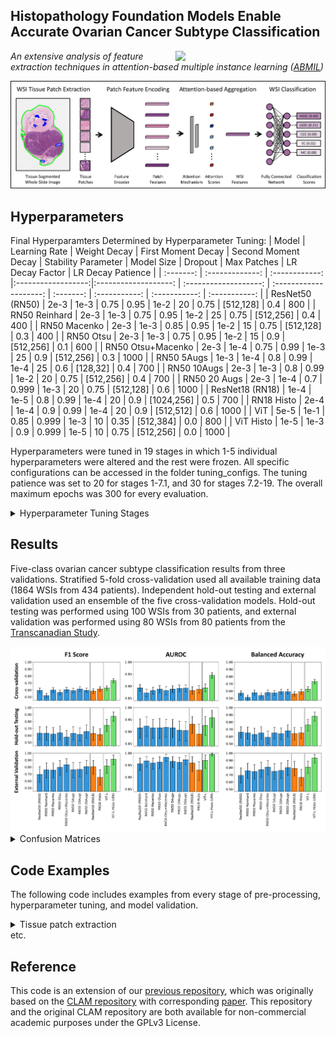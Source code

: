 ## Histopathology Foundation Models Enable Accurate Ovarian Cancer Subtype Classification
<img src="CISTIB logo.png" align="right" width="240"/>

*An extensive analysis of feature extraction techniques in attention-based multiple instance learning ([ABMIL](https://proceedings.mlr.press/v80/ilse18a.html?ref=https://githubhelp.com))* 


<img src="ABMILpipelineUpdate-min.png" align="centre" width="900"/>

## Hyperparameters
Final Hyperparamters Determined by Hyperparameter Tuning: 
| Model | Learning Rate | Weight Decay | First Moment Decay | Second Moment Decay | Stability Parameter | Model Size | Dropout | Max Patches | LR Decay Factor | LR Decay Patience | 
| :-------: | :-------------: | :------------: |:------------------:|:-------------------: | :-------------------: | :--------------------: | :-------: | :-----------: | :-----------: | :-----------: |
| ResNet50 (RN50) | 2e-3 | 1e-3 | 0.75 | 0.95 | 1e-2 | 20 | 0.75 | [512,128] | 0.4 | 800 | 
| RN50 Reinhard  | 2e-3 | 1e-3 | 0.75 | 0.95 | 1e-2 | 25 | 0.75 | [512,256] | 0.4 | 400 | 
| RN50 Macenko | 2e-3 | 1e-3 | 0.85 | 0.95 | 1e-2 | 15 | 0.75 | [512,128] | 0.3 | 400 | 
| RN50 Otsu | 2e-3 | 1e-3 | 0.75 | 0.95 | 1e-2 | 15 | 0.9 | [512,256] | 0.1 | 600 | 
| RN50 Otsu+Macenko | 2e-3 | 1e-4 | 0.75 | 0.99 | 1e-3 | 25 |  0.9 | [512,256] | 0.3 | 1000 | 
| RN50 5Augs | 1e-3 | 1e-4 | 0.8 | 0.99 | 1e-4 | 25 | 0.6 | [128,32] | 0.4 | 700 | 
| RN50 10Augs | 2e-3 | 1e-3 | 0.8 | 0.99 | 1e-2 | 20 | 0.75 | [512,256] | 0.4 | 700 | 
| RN50 20 Augs | 2e-3 | 1e-4 | 0.7 | 0.999 | 1e-3 | 20 | 0.75 | [512,128] | 0.6 | 1000 | 
| ResNet18 (RN18) | 1e-4 | 1e-5 | 0.8 | 0.99 | 1e-4 | 20 | 0.9 | [1024,256] | 0.5 | 700 | 
| RN18 Histo | 2e-4 | 1e-4 | 0.9 | 0.99 | 1e-4 | 20 | 0.9 | [512,512] | 0.6 | 1000 | 
| ViT | 5e-5 | 1e-1 | 0.85 | 0.999 | 1e-3 | 10 | 0.35 | [512,384] | 0.0 | 800 | 
| ViT Histo | 1e-5 | 1e-3 | 0.9 | 0.999 | 1e-5 | 10 | 0.75 | [512,256] | 0.0 | 1000 | 



Hyperparameters were tuned in 19 stages in which 1-5 individual hyperparameters were altered and the rest were frozen. All specific configurations can be accessed in the folder tuning_configs. The tuning patience was set to 20 for stages 1-7.1, and 30 for stages 7.2-19. The overall maximum epochs was 300 for every evaluation.

<details>
<summary>
Hyperparameter Tuning Stages
</summary>
An issue with unstable random seeds effected some early experiments, but this was resolved before tuning stage 11 for each model. Models which were not effected by this were not subject to tuning stages 11 and 12, which repeated previous models using fixed random seeds.

- Stage 1: Learning Rate, Model Size
- Stage 2: Dropout, Max Patches
- Stage 3: First Moment Decay, Second Moment Decay
- Stage 4: Weight Decay, Learning Rate
- Stage 5: First Moment Decay, Stability Parameter
- Stage 6: Model Size, Max Patches
- Stage 7: LR Decay Factor, LR Decay Patience
- Stage 8: Learning Rate, Dropout
- Stage 9: Model Size
- Stage 10: Learning Rate, Model Size, LR Decay Patience
- Stage 11: Repeat of stage 10 with fixed random seeds
- Stage 12: Repeat of best from first 9 stages with fixed random seeds
- Stage 13: Dropout, Max Patches
- Stage 14: LR Decay Factor, LR Decay Patience
- Stage 15: Learning Rate, Model Size
- Stage 16: Max Patches, Weight Decay
- Stage 17: Model Size
- Stage 18: First Moment Decay, Second Moment Decay
- Stage 19: Learning Rate, First Moment Decay, Model Size, Dropout, Max Patches  


</details>

## Results

Five-class ovarian cancer subtype classification results from three validations. Stratified 5-fold cross-validation used all available training data (1864 WSIs from 434 patients). Independent hold-out testing and external validation used an ensemble of the five cross-validation models. Hold-out testing was performed using 100 WSIs from 30 patients, and external validation was performed using 80 WSIs from 80 patients from the [Transcanadian Study](https://www.medicalimageanalysis.com/data/ovarian-carcinomas-histopathology-dataset). 

<img src="PreprocessingResults.png" align="centre" width="900"/>

<details>
<summary>
Confusion Matrices
</summary>


<details>
<summary>
ResNet50 Baseline Cross-Validation
</summary>

|  | HGSC | LGSC |  CCC | EC | MC |
| :----------: | :----------: | :----------: | :----------: | :----------: | :----------: |
| HGSC | **1175** | 19 | 25 | 37 | 10 |
| LGSC | 62 | **22** | 2 | 4 | 2 |
| CCC | 60 | 4 | **120** | 6 | 8 |
| EC | 48 | 4 | 1 | **131** | 25 |
| MC | 8 | 0 | 6 | 40 | **45** |

class 0 precision: 0.86844 recall: 0.92812 f1: 0.89729

class 1 precision: 0.44898 recall: 0.23913 f1: 0.31206

class 2 precision: 0.77922 recall: 0.60606 f1: 0.68182

class 3 precision: 0.60092 recall: 0.62679 f1: 0.61358

class 4 precision: 0.50000 recall: 0.45455 f1: 0.47619

</details>

<details>
<summary>
ResNet50 Baseline Hold-out Testing
</summary>

|  | HGSC | LGSC |  CCC | EC | MC |
| :----------: | :----------: | :----------: | :----------: | :----------: | :----------: |
| HGSC | **20** | 0 | 0 | 0 | 0 |
| LGSC | 6 | **6** | 0 | 4 | 4 |
| CCC | 9 | 2 | **8** | 1 | 0 |
| EC | 3 | 0 | 0 | **17** | 0 |
| MC | 3 | 0 | 2 | 0 | **15** |

class 0 precision: 0.48780 recall: 1.00000 f1: 0.65574

class 1 precision: 0.75000 recall: 0.30000 f1: 0.42857

class 2 precision: 0.80000 recall: 0.40000 f1: 0.53333

class 3 precision: 0.77273 recall: 0.85000 f1: 0.80952

class 4 precision: 0.78947 recall: 0.75000 f1: 0.76923

</details>


<details>
<summary>
ResNet50 Baseline External Validation
</summary>

|  | HGSC | LGSC |  CCC | EC | MC |
| :----------: | :----------: | :----------: | :----------: | :----------: | :----------: |
| HGSC | **26** | 0 | 0 | 4 | 0 |
| LGSC | 7 | **2** | 0 | 0 | 0 |
| CCC | 2 | 1 | **17** | 0 | 0 |
| EC | 2 | 0 | 0 | **9** | 0 |
| MC | 0 | 0 | 0 | 3 | **7** |

class 0 precision: 0.70270 recall: 0.86667 f1: 0.77612

class 1 precision: 0.66667 recall: 0.22222 f1: 0.33333

class 2 precision: 1.00000 recall: 0.85000 f1: 0.91892

class 3 precision: 0.56250 recall: 0.81818 f1: 0.66667

class 4 precision: 1.00000 recall: 0.70000 f1: 0.82353

</details>

<details>
<summary>
ResNet50 Reinhard Normalised Cross-Validation
</summary>

|  | HGSC | LGSC |  CCC | EC | MC |
| :----------: | :----------: | :----------: | :----------: | :----------: | :----------: |
| HGSC | **1158** | 8 | 60 | 25 | 15 |
| LGSC | 70 | **13** | 5 | 1 | 3 |
| CCC | 56 | 5 | **126** | 0 | 11 |
| EC | 54 | 8 | 3 | **89** | 55 |
| MC | 11 | 0 | 8 | 36 | **44** |



</details>

<details>
<summary>
ResNet50 Reinhard Normalised Hold-out Testing
</summary>

|  | HGSC | LGSC |  CCC | EC | MC |
| :----------: | :----------: | :----------: | :----------: | :----------: | :----------: |
| HGSC | **20** | 0 | 0 | 0 | 0 |
| LGSC | 7 | **6** | 0 | 3 | 4 |
| CCC | 9 | 1 | **10** | 0 | 0 |
| EC | 5 | 1 | 0 | **13** | 1 |
| MC | 2 | 0 | 2 | 0 | **16** |


</details>


<details>
<summary>
ResNet50 Reinhard Normalised External Validation
</summary>

|  | HGSC | LGSC |  CCC | EC | MC |
| :----------: | :----------: | :----------: | :----------: | :----------: | :----------: |
| HGSC | **25** | 0 | 2 | 3 | 0 |
| LGSC | 4 | **4** | 1 | 0 | 0 |
| CCC | 3 | 1 | **16** | 0 | 0 |
| EC | 1 | 0 | 0 | **10** | 0 |
| MC | 0 | 0 | 0 | 2 | **8** |

class 0 precision: 0.75758 recall: 0.83333 f1: 0.79365

class 1 precision: 0.80000 recall: 0.44444 f1: 0.57143

class 2 precision: 0.84211 recall: 0.80000 f1: 0.82051

class 3 precision: 0.66667 recall: 0.90909 f1: 0.76923

class 4 precision: 1.00000 recall: 0.80000 f1: 0.88889

</details>

<details>
<summary>
ResNet50 Macenko Normalised Cross-Validation
</summary>

|  | HGSC | LGSC |  CCC | EC | MC |
| :----------: | :----------: | :----------: | :----------: | :----------: | :----------: |
| HGSC | **1154** | 23 | 50 | 33 | 6 |
| LGSC | 55 | **31** | 1 | 3 | 2 |
| CCC | 68 | 3 | **120** | 1 | 6 |
| EC | 48 | 9 | 1 | **130** | 21 |
| MC | 9 | 1 | 7 | 41 | **41** |

class 0 precision: 0.86507 recall: 0.91153 f1: 0.88769

class 1 precision: 0.46269 recall: 0.33696 f1: 0.38994

class 2 precision: 0.67039 recall: 0.60606 f1: 0.63660

class 3 precision: 0.62500 recall: 0.62201 f1: 0.62350

class 4 precision: 0.53947 recall: 0.41414 f1: 0.46857

</details>

<details>
<summary>
ResNet50 Macenko Normalised Hold-out Testing
</summary>

|  | HGSC | LGSC |  CCC | EC | MC |
| :----------: | :----------: | :----------: | :----------: | :----------: | :----------: |
| HGSC | **20** | 0 | 0 | 0 | 0 |
| LGSC | 7 | **7** | 0 | 4 | 2 |
| CCC | 10 | 1 | **9** | 0 | 0 |
| EC | 4 | 2 | 0 | **14** | 0 |
| MC | 5 | 0 | 2 | 0 | **13** |

class 0 precision: 0.43478 recall: 1.00000 f1: 0.60606

class 1 precision: 0.70000 recall: 0.35000 f1: 0.46667

class 2 precision: 0.81818 recall: 0.45000 f1: 0.58065

class 3 precision: 0.77778 recall: 0.70000 f1: 0.73684

class 4 precision: 0.86667 recall: 0.65000 f1: 0.74286

</details>


<details>
<summary>
ResNet50 Macenko Normalised External Validation
</summary>

|  | HGSC | LGSC |  CCC | EC | MC |
| :----------: | :----------: | :----------: | :----------: | :----------: | :----------: |
| HGSC | **29** | 0 | 0 | 1 | 0 |
| LGSC | 6 | **3** | 0 | 0 | 0 |
| CCC | 2 | 2 | **16** | 0 | 0 |
| EC | 2 | 0 | 0 | **8** | 1 |
| MC | 0 | 0 | 0 | 1 | **9** |

class 0 precision: 0.74359 recall: 0.96667 f1: 0.84058

class 1 precision: 0.60000 recall: 0.33333 f1: 0.42857

class 2 precision: 1.00000 recall: 0.80000 f1: 0.88889

class 3 precision: 0.80000 recall: 0.72727 f1: 0.76190

class 4 precision: 0.90000 recall: 0.90000 f1: 0.90000

</details>


<details>
<summary>
ResNet50 Otsu Thresholding Cross-Validation
</summary>

|  | HGSC | LGSC |  CCC | EC | MC |
| :----------: | :----------: | :----------: | :----------: | :----------: | :----------: |
| HGSC | **1169** | 28 | 23 | 34 | 12 |
| LGSC | 62 | **25** | 1 | 2 | 2 |
| CCC | 73 | 4 | **113** | 3 | 5 |
| EC | 55 | 2 | 5 | **116** | 31 |
| MC | 10 | 0 | 7 | 45 | **37** |

class 0 precision: 0.85391 recall: 0.92338 f1: 0.88729

class 1 precision: 0.42373 recall: 0.27174 f1: 0.33113

class 2 precision: 0.75839 recall: 0.57071 f1: 0.65130

class 3 precision: 0.58000 recall: 0.55502 f1: 0.56724

class 4 precision: 0.42529 recall: 0.37374 f1: 0.39785

</details>

<details>
<summary>
ResNet50 Otsu Thresholding Hold-out Testing
</summary>

|  | HGSC | LGSC |  CCC | EC | MC |
| :----------: | :----------: | :----------: | :----------: | :----------: | :----------: |
| HGSC | **20** | 0 | 0 | 0 | 0 |
| LGSC | 6 | **9** | 0 | 3 | 2 |
| CCC | 10 | 3 | **7** | 0 | 0 |
| EC | 3 | 1 | 0 | **16** | 0 |
| MC | 5 | 0 | 2 | 0 | **13** |

class 0 precision: 0.45455 recall: 1.00000 f1: 0.62500

class 1 precision: 0.69231 recall: 0.45000 f1: 0.54545

class 2 precision: 0.77778 recall: 0.35000 f1: 0.48276

class 3 precision: 0.84211 recall: 0.80000 f1: 0.82051

class 4 precision: 0.86667 recall: 0.65000 f1: 0.74286


</details>


<details>
<summary>
ResNet50 Otsu Thresholding External Validation
</summary>

|  | HGSC | LGSC |  CCC | EC | MC |
| :----------: | :----------: | :----------: | :----------: | :----------: | :----------: |
| HGSC | **30** | 0 | 0 | 0 | 0 |
| LGSC | 5 | **4** | 0 | 0 | 0 |
| CCC | 3 | 1 | **16** | 0 | 0 |
| EC | 2 | 0 | 0 | **9** | 0 |
| MC | 0 | 0 | 0 | 2 | **8** |

class 0 precision: 0.75000 recall: 1.00000 f1: 0.85714

class 1 precision: 0.80000 recall: 0.44444 f1: 0.57143

class 2 precision: 1.00000 recall: 0.80000 f1: 0.88889

class 3 precision: 0.81818 recall: 0.81818 f1: 0.81818

class 4 precision: 1.00000 recall: 0.80000 f1: 0.88889

</details>



<details>
<summary>
ResNet50 Otsu+Macenko Cross-Validation
</summary>

|  | HGSC | LGSC |  CCC | EC | MC |
| :----------: | :----------: | :----------: | :----------: | :----------: | :----------: |
| HGSC | **1163** | 34 | 33 | 32 | 4 |
| LGSC | 54 | **29** | 6 | 2 | 1 |
| CCC | 69 | 3 | **118** | 3 | 5 |
| EC | 50 | 6 | 2 | **127** | 24 |
| MC | 12 | 1 | 3 | 37 | **46** |

class 0 precision: 0.86276 recall: 0.91864 f1: 0.88982

class 1 precision: 0.39726 recall: 0.31522 f1: 0.35152

class 2 precision: 0.72840 recall: 0.59596 f1: 0.65556

class 3 precision: 0.63184 recall: 0.60766 f1: 0.61951

class 4 precision: 0.57500 recall: 0.46465 f1: 0.51397

</details>

<details>
<summary>
ResNet50 Otsu+Macenko Hold-out Testing
</summary>

|  | HGSC | LGSC |  CCC | EC | MC |
| :----------: | :----------: | :----------: | :----------: | :----------: | :----------: |
| HGSC | **20** | 0 | 0 | 0 | 0 |
| LGSC | 8 | **7** | 0 | 3 | 2 |
| CCC | 9 | 2 | **9** | 0 | 0 |
| EC | 4 | 2 | 0 | **14** | 0 |
| MC | 7 | 0 | 2 | 2 | **9** |

class 0 precision: 0.41667 recall: 1.00000 f1: 0.58824

class 1 precision: 0.63636 recall: 0.35000 f1: 0.45161

class 2 precision: 0.81818 recall: 0.45000 f1: 0.58065

class 3 precision: 0.73684 recall: 0.70000 f1: 0.71795

class 4 precision: 0.81818 recall: 0.45000 f1: 0.58065

</details>


<details>
<summary>
ResNet50 Otsu+Macenko External Validation
</summary>

|  | HGSC | LGSC |  CCC | EC | MC |
| :----------: | :----------: | :----------: | :----------: | :----------: | :----------: |
| HGSC | **29** | 0 | 0 | 1 | 0 |
| LGSC | 5 | **4** | 0 | 0 | 0 |
| CCC | 2 | 0 | **18** | 0 | 0 |
| EC | 2 | 0 | 0 | **9** | 0 |
| MC | 1 | 0 | 0 | 0 | **9** |

class 0 precision: 0.74359 recall: 0.96667 f1: 0.84058

class 1 precision: 1.00000 recall: 0.44444 f1: 0.61538

class 2 precision: 1.00000 recall: 0.90000 f1: 0.94737

class 3 precision: 0.90000 recall: 0.81818 f1: 0.85714

class 4 precision: 1.00000 recall: 0.90000 f1: 0.94737

</details>


<details>
<summary>
ResNet50 5Augs Cross-Validation
</summary>

|  | HGSC | LGSC |  CCC | EC | MC |
| :----------: | :----------: | :----------: | :----------: | :----------: | :----------: |
| HGSC | **1144** | 41 | 23 | 51 | 7 |
| LGSC | 56 | **29** | 4 | 2 | 1 |
| CCC | 67 | 6 | **116** | 2 | 7 |
| EC | 53 | 6 | 0 | **121** | 29 |
| MC | 12 | 0 | 4 | 35 | **48** |


</details>

<details>
<summary>
ResNet50 5Augs Hold-out Testing
</summary>

|  | HGSC | LGSC |  CCC | EC | MC |
| :----------: | :----------: | :----------: | :----------: | :----------: | :----------: |
| HGSC | **20** | 0 | 0 | 0 | 0 |
| LGSC | 6 | **7** | 1 | 4 | 2 |
| CCC | 10 | 3 | **7** | 0 | 0 |
| EC | 4 | 0 | 0 | **16** | 0 |
| MC | 3 | 0 | 2 | 0 | **15** |


</details>


<details>
<summary>
ResNet50 5Augs External Validation
</summary>

|  | HGSC | LGSC |  CCC | EC | MC |
| :----------: | :----------: | :----------: | :----------: | :----------: | :----------: |
| HGSC | **28** | 0 | 0 | 2 | 0 |
| LGSC | 4 | **4** | 0 | 1 | 0 |
| CCC | 2 | 1 | **17** | 0 | 0 |
| EC | 2 | 0 | 0 | **9** | 0 |
| MC | 0 | 0 | 0 | 3 | **7** |

class 0 precision: 0.77778 recall: 0.93333 f1: 0.84848

class 1 precision: 0.80000 recall: 0.44444 f1: 0.57143

class 2 precision: 1.00000 recall: 0.85000 f1: 0.91892

class 3 precision: 0.60000 recall: 0.81818 f1: 0.69231

class 4 precision: 1.00000 recall: 0.70000 f1: 0.82353

</details>



<details>
<summary>
ResNet50 10Augs Cross-Validation
</summary>

|  | HGSC | LGSC |  CCC | EC | MC |
| :----------: | :----------: | :----------: | :----------: | :----------: | :----------: |
| HGSC | **1164** | 29 | 25 | 42 | 6 |
| LGSC | 57 | **32** | 1 | 1 | 1 |
| CCC | 55 | 6 | **132** | 5 | 0 |
| EC | 47 | 6 | 1 | **131** | 24 |
| MC | 10 | 0 | 7 | 43 | **39** |

class 0 precision: 0.87322 recall: 0.91943 f1: 0.89573

class 1 precision: 0.43836 recall: 0.34783 f1: 0.38788

class 2 precision: 0.79518 recall: 0.66667 f1: 0.72527

class 3 precision: 0.59009 recall: 0.62679 f1: 0.60789

class 4 precision: 0.55714 recall: 0.39394 f1: 0.46154

</details>

<details>
<summary>
ResNet50 10Augs Hold-out Testing
</summary>

|  | HGSC | LGSC |  CCC | EC | MC |
| :----------: | :----------: | :----------: | :----------: | :----------: | :----------: |
| HGSC | **19** | 0 | 0 | 1 | 0 |
| LGSC | 6 | **7** | 0 | 4 | 3 |
| CCC | 11 | 3 | **6** | 0 | 0 |
| EC | 4 | 0 | 0 | **16** | 0 |
| MC | 2 | 0 | 2 | 0 | **16** |

class 0 precision: 0.45238 recall: 0.95000 f1: 0.61290

class 1 precision: 0.70000 recall: 0.35000 f1: 0.46667

class 2 precision: 0.75000 recall: 0.30000 f1: 0.42857

class 3 precision: 0.76190 recall: 0.80000 f1: 0.78049

class 4 precision: 0.84211 recall: 0.80000 f1: 0.82051

</details>


<details>
<summary>
ResNet50 10Augs External Validation
</summary>

|  | HGSC | LGSC |  CCC | EC | MC |
| :----------: | :----------: | :----------: | :----------: | :----------: | :----------: |
| HGSC | **28** | 0 | 0 | 2 | 0 |
| LGSC | 4 | **5** | 0 | 0 | 0 |
| CCC | 2 | 2 | **16** | 0 | 0 |
| EC | 1 | 1 | 0 | **9** | 0 |
| MC | 0 | 0 | 0 | 3 | **7** |

class 0 precision: 0.80000 recall: 0.93333 f1: 0.86154

class 1 precision: 0.62500 recall: 0.55556 f1: 0.58824

class 2 precision: 1.00000 recall: 0.80000 f1: 0.88889

class 3 precision: 0.64286 recall: 0.81818 f1: 0.72000

class 4 precision: 1.00000 recall: 0.70000 f1: 0.82353

</details>


<details>
<summary>
ResNet50 20Augs Cross-Validation
</summary>

|  | HGSC | LGSC |  CCC | EC | MC |
| :----------: | :----------: | :----------: | :----------: | :----------: | :----------: |
| HGSC | **1125** | 48 | 50 | 40 | 3 |
| LGSC | 53 | **31** | 4 | 2 | 2 |
| CCC | 51 | 10 | **127** | 3 | 7 |
| EC | 46 | 3 | 1 | **126** | 33 |
| MC | 10 | 0 | 5 | 36 | **48** |

class 0 precision: 0.87549 recall: 0.88863 f1: 0.88201

class 1 precision: 0.33696 recall: 0.33696 f1: 0.33696

class 2 precision: 0.67914 recall: 0.64141 f1: 0.65974

class 3 precision: 0.60870 recall: 0.60287 f1: 0.60577

class 4 precision: 0.51613 recall: 0.48485 f1: 0.50000

</details>

<details>
<summary>
ResNet50 20Augs Hold-out Testing
</summary>

|  | HGSC | LGSC |  CCC | EC | MC |
| :----------: | :----------: | :----------: | :----------: | :----------: | :----------: |
| HGSC | **19** | 0 | 0 | 1 | 0 |
| LGSC | 6 | **6** | 1 | 4 | 3 |
| CCC | 6 | 2 | **11** | 1 | 0 |
| EC | 4 | 0 | 0 | **16** | 0 |
| MC | 1 | 0 | 3 | 0 | **16** |

class 0 precision: 0.52778 recall: 0.95000 f1: 0.67857

class 1 precision: 0.75000 recall: 0.30000 f1: 0.42857

class 2 precision: 0.73333 recall: 0.55000 f1: 0.62857

class 3 precision: 0.72727 recall: 0.80000 f1: 0.76190

class 4 precision: 0.84211 recall: 0.80000 f1: 0.82051

</details>


<details>
<summary>
ResNet50 20Augs External Validation
</summary>

|  | HGSC | LGSC |  CCC | EC | MC |
| :----------: | :----------: | :----------: | :----------: | :----------: | :----------: |
| HGSC | **26** | 1 | 1 | 2 | 0 |
| LGSC | 3 | **6** | 0 | 0 | 0 |
| CCC | 2 | 1 | **17** | 0 | 0 |
| EC | 2 | 0 | 0 | **9** | 0 |
| MC | 0 | 0 | 0 | 2 | **8** |

class 0 precision: 0.78788 recall: 0.86667 f1: 0.82540

class 1 precision: 0.75000 recall: 0.66667 f1: 0.70588

class 2 precision: 0.94444 recall: 0.85000 f1: 0.89474

class 3 precision: 0.69231 recall: 0.81818 f1: 0.75000

class 4 precision: 1.00000 recall: 0.80000 f1: 0.88889

</details>

<details>
<summary>
ResNet18 Baseline Cross-Validation
</summary>

|  | HGSC | LGSC |  CCC | EC | MC |
| :----------: | :----------: | :----------: | :----------: | :----------: | :----------: |
| HGSC | **1179** | 37 | 32 | 12 | 6 |
| LGSC | 55 | **32** | 4 | 0 | 1 |
| CCC | 57 | 2 | **137** | 1 | 1 |
| EC | 56 | 7 | 10 | **98** | 38 |
| MC | 18 | 1 | 5 | 39 | **36** |

class 0 precision: 0.86374 recall: 0.93128 f1: 0.89624

class 1 precision: 0.40506 recall: 0.34783 f1: 0.37427

class 2 precision: 0.72872 recall: 0.69192 f1: 0.70984

class 3 precision: 0.65333 recall: 0.46890 f1: 0.54596

class 4 precision: 0.43902 recall: 0.36364 f1: 0.39779

</details>

<details>
<summary>
ResNet18 Baseline Hold-out Testing
</summary>

|  | HGSC | LGSC |  CCC | EC | MC |
| :----------: | :----------: | :----------: | :----------: | :----------: | :----------: |
| HGSC | **20** | 0 | 0 | 0 | 0 |
| LGSC | 6 | **8** | 0 | 2 | 4 |
| CCC | 9 | 3 | **8** | 0 | 0 |
| EC | 6 | 1 | 0 | **13** | 0 |
| MC | 3 | 0 | 2 | 0 | **15** |

class 0 precision: 0.45455 recall: 1.00000 f1: 0.62500

class 1 precision: 0.66667 recall: 0.40000 f1: 0.50000

class 2 precision: 0.80000 recall: 0.40000 f1: 0.53333

class 3 precision: 0.86667 recall: 0.65000 f1: 0.74286

class 4 precision: 0.78947 recall: 0.75000 f1: 0.76923

</details>


<details>
<summary>
ResNet18 Baseline External Validation
</summary>

|  | HGSC | LGSC |  CCC | EC | MC |
| :----------: | :----------: | :----------: | :----------: | :----------: | :----------: |
| HGSC | **28** | 0 | 0 | 2 | 0 |
| LGSC | 5 | **4** | 0 | 0 | 0 |
| CCC | 2 | 1 | **17** | 0 | 0 |
| EC | 2 | 0 | 0 | **9** | 0 |
| MC | 0 | 0 | 0 | 1 | **9** |

class 0 precision: 0.75676 recall: 0.93333 f1: 0.83582

class 1 precision: 0.80000 recall: 0.44444 f1: 0.57143

class 2 precision: 1.00000 recall: 0.85000 f1: 0.91892

class 3 precision: 0.75000 recall: 0.81818 f1: 0.78261

class 4 precision: 1.00000 recall: 0.90000 f1: 0.94737

</details>


<details>
<summary>
ResNet18 Histo Cross-Validation
</summary>

|  | HGSC | LGSC |  CCC | EC | MC |
| :----------: | :----------: | :----------: | :----------: | :----------: | :----------: |
| HGSC | **1165** | 26 | 29 | 43 | 3 |
| LGSC | 54 | **27** | 8 | 1 | 2 |
| CCC | 56 | 3 | **136** | 1 | 2 |
| EC | 56 | 5 | 1 | **121** | 26 |
| MC | 10 | 2 | 7 | 33 | **47** |

class 0 precision: 0.86875 recall: 0.92022 f1: 0.89375

class 1 precision: 0.42857 recall: 0.29348 f1: 0.34839

class 2 precision: 0.75138 recall: 0.68687 f1: 0.71768

class 3 precision: 0.60804 recall: 0.57895 f1: 0.59314

class 4 precision: 0.58750 recall: 0.47475 f1: 0.52514


</details>

<details>
<summary>
ResNet18 Histo Hold-out Testing
</summary>

|  | HGSC | LGSC |  CCC | EC | MC |
| :----------: | :----------: | :----------: | :----------: | :----------: | :----------: |
| HGSC | **19** | 0 | 0 | 1 | 0 |
| LGSC | 9 | **2** | 2 | 4 | 3 |
| CCC | 5 | 1 | **14** | 0 | 0 |
| EC | 6 | 1 | 0 | **13** | 0 |
| MC | 3 | 0 | 0 | 0 | **17** |

class 0 precision: 0.45238 recall: 0.95000 f1: 0.61290

class 1 precision: 0.50000 recall: 0.10000 f1: 0.16667

class 2 precision: 0.87500 recall: 0.70000 f1: 0.77778

class 3 precision: 0.72222 recall: 0.65000 f1: 0.68421

class 4 precision: 0.85000 recall: 0.85000 f1: 0.85000

</details>


<details>
<summary>
ResNet18 Histo External Validation
</summary>

|  | HGSC | LGSC |  CCC | EC | MC |
| :----------: | :----------: | :----------: | :----------: | :----------: | :----------: |
| HGSC | **22** | 0 | 0 | 8 | 0 |
| LGSC | 5 | **4** | 0 | 0 | 0 |
| CCC | 4 | 2 | **14** | 0 | 0 |
| EC | 1 | 0 | 0 | **6** | 4 |
| MC | 0 | 0 | 0 | 1 | **9** |

class 0 precision: 0.68750 recall: 0.73333 f1: 0.70968

class 1 precision: 0.66667 recall: 0.44444 f1: 0.53333

class 2 precision: 1.00000 recall: 0.70000 f1: 0.82353

class 3 precision: 0.40000 recall: 0.54545 f1: 0.46154

class 4 precision: 0.69231 recall: 0.90000 f1: 0.78261


</details>





<details>
<summary>
ViT-L Baseline Cross-validation
</summary>

|  | HGSC | LGSC |  CCC | EC | MC |
| :----------: | :----------: | :----------: | :----------: | :----------: | :----------: |
| HGSC | **1149** | 53 | 27 | 29 | 8 |
| LGSC | 44 | **37** | 4 | 2 | 5 |
| CCC | 51 | 5 | **135** | 1 | 6 |
| EC | 44 | 5 | 0 | **120** | 40 |
| MC | 3 | 1 | 4 | 35 | **56** |


class 0 precision: 0.89001 recall: 0.90758 f1: 0.89871

class 1 precision: 0.36634 recall: 0.40217 f1: 0.38342

class 2 precision: 0.79412 recall: 0.68182 f1: 0.73370

class 3 precision: 0.64171 recall: 0.57416 f1: 0.60606

class 4 precision: 0.48696 recall: 0.56566 f1: 0.52336

</details>


<details>
<summary>
ViT-L Baseline Hold-out Testing
</summary>

|  | HGSC | LGSC |  CCC | EC | MC |
| :----------: | :----------: | :----------: | :----------: | :----------: | :----------: |
| HGSC | **10** | 0 | 0 | 0 | 0 |
| LGSC | 1 | **10** | 2 | 5 | 2 |
| CCC | 5 | 1 | **14** | 0 | 0 |
| EC | 2 | 0 | 0 | **15** | 3 |
| MC | 1 | 0 | 2 | 0 | **17** |

class 0 precision: 0.68966 recall: 1.00000 f1: 0.81633

class 1 precision: 0.90909 recall: 0.50000 f1: 0.64516

class 2 precision: 0.77778 recall: 0.70000 f1: 0.73684

class 3 precision: 0.75000 recall: 0.75000 f1: 0.75000

class 4 precision: 0.77273 recall: 0.85000 f1: 0.80952

</details>


<details>
<summary>
ViT-L Baseline External Validation
</summary>

|  | HGSC | LGSC |  CCC | EC | MC |
| :----------: | :----------: | :----------: | :----------: | :----------: | :----------: |
| HGSC | **28** | 0 | 1 | 1 | 0 |
| LGSC | 4 | **3** | 1 | 1 | 0 |
| CCC | 1 | 0 | **19** | 0 | 0 |
| EC | 2 | 0 | 0 | **9** | 0 |
| MC | 0 | 0 | 0 | 0 | **10** |


class 0 precision: 0.80000 recall: 0.93333 f1: 0.86154

class 1 precision: 1.00000 recall: 0.33333 f1: 0.50000

class 2 precision: 0.90476 recall: 0.95000 f1: 0.92683

class 3 precision: 0.81818 recall: 0.81818 f1: 0.81818

class 4 precision: 1.00000 recall: 1.00000 f1: 1.00000


</details>


  
<details>
<summary>
ViT-L Histo (UNI) Cross-validation
</summary>

|  | HGSC | LGSC |  CCC | EC | MC |
| :----------: | :----------: | :----------: | :----------: | :----------: | :----------: |
| HGSC | **1165** | 46 | 28 | 25 | 2 |
| LGSC | 39 | **43** | 7 | 3 | 0 |
| CCC | 29 | 10 | **154** | 3 | 2 |
| EC | 21 | 4 | 2 | **173** | 9 |
| MC | 1 | 0 | 4 | 28 | **66** |

class 0 precision: 0.92829 recall: 0.92022 f1: 0.92424

class 1 precision: 0.41748 recall: 0.46739 f1: 0.44103

class 2 precision: 0.78974 recall: 0.77778 f1: 0.78372

class 3 precision: 0.74569 recall: 0.82775 f1: 0.78458

class 4 precision: 0.83544 recall: 0.66667 f1: 0.74157

</details>


<details>
<summary>
ViT-L Histo (UNI) Hold-out Testing
</summary>

|  | HGSC | LGSC |  CCC | EC | MC |
| :----------: | :----------: | :----------: | :----------: | :----------: | :----------: |
| HGSC | **18** | 0 | 0 | 2 | 0 |
| LGSC | 0 | **14** | 2 | 2 | 2 |
| CCC | 3 | 0 | **17** | 0 | 0 |
| EC | 1 | 0 | 0 | **19** | 0 |
| MC | 0 | 0 | 0 | 0 | **20** |

class 0 precision: 0.81818 recall: 0.90000 f1: 0.85714

class 1 precision: 1.00000 recall: 0.70000 f1: 0.82353

class 2 precision: 0.89474 recall: 0.85000 f1: 0.87179

class 3 precision: 0.82609 recall: 0.95000 f1: 0.88372

class 4 precision: 0.90909 recall: 1.00000 f1: 0.95238


</details>


<details>
<summary>
ViT-L Histo (UNI) External Validation
</summary>


|  | HGSC | LGSC |  CCC | EC | MC |
| :----------: | :----------: | :----------: | :----------: | :----------: | :----------: |
| HGSC | **27** | 0 | 1 | 2 | 0 |
| LGSC | 0 | **9** | 0 | 0 | 0 |
| CCC | 0 | 1 | **19** | 0 | 0 |
| EC | 0 | 0 | 0 | **10** | 1 |
| MC | 0 | 0 | 0 | 1 | **9** |

class 0 precision: 1.00000 recall: 0.90000 f1: 0.94737

class 1 precision: 0.90000 recall: 1.00000 f1: 0.94737

class 2 precision: 0.95000 recall: 0.95000 f1: 0.95000

class 3 precision: 0.76923 recall: 0.90909 f1: 0.83333

class 4 precision: 0.90000 recall: 0.90000 f1: 0.90000

</details>

</details>

## Code Examples
The following code includes examples from every stage of pre-processing, hyperparameter tuning, and model validation.  

<details>
<summary>
Tissue patch extraction
</summary>
We segmented tissue using saturation thresholding and extracted non-overlapping tissue regions which corresponded to 256x256 pixel patches at 40x (e.g. 512x512 for 20x, 1024x1024 for 10x). At this stage all images are still at 40x magnification, and only the patch size is changing:
  
``` shell
## 40x 256x256 patches for use in 40x experiments
python create_patches_fp.py --source "/mnt/data/Katie_WSI/edrive" --save_dir "/mnt/results/patches/ovarian_leeds_mag40x_patch256_DGX_fp" --patch_size 256 --step_size 256 --seg --patch --stitch 	
## 40x 8192x8192 patches for use in 1.25x experiments
python create_patches_fp.py --source "/mnt/data/Katie_WSI/edrive" --save_dir "/mnt/results/patches/ovarian_leeds_mag40x_patch8192_DGX_fp" --patch_size 8192 --step_size 8192 --seg --patch --stitch 	
``` 
</details>
etc.


## Reference
This code is an extension of our [previous repository](https://github.com/scjjb/DRAS-MIL), which was originally based on the [CLAM repository](https://github.com/mahmoodlab/CLAM) with corresponding [paper](https://www.nature.com/articles/s41551-020-00682-w). This repository and the original CLAM repository are both available for non-commercial academic purposes under the GPLv3 License.

